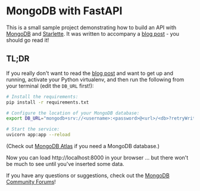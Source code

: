 # MongoDB with FastAPI

This is a small sample project demonstrating how to build an API with [MongoDB](https://developer.mongodb.com/) and [Starlette](https://www.starlette.io/).
It was written to accompany a [blog post](https://developer.mongodb.com/quickstart/python-quickstart-starlette/) - you should go read it!

## TL;DR

If you really don't want to read the [blog post](https://developer.mongodb.com/quickstart/python-quickstart-starlette/) and want to get up and running,
activate your Python virtualenv, and then run the following from your terminal (edit the `DB_URL` first!):

```bash
# Install the requirements:
pip install -r requirements.txt

# Configure the location of your MongoDB database:
export DB_URL="mongodb+srv://<username>:<password>@<url>/<db>?retryWrites=true&w=majority"

# Start the service:
uvicorn app:app --reload
```

(Check out [MongoDB Atlas](https://www.mongodb.com/cloud/atlas) if you need a MongoDB database.)

Now you can load http://localhost:8000 in your browser ... but there won't be much to see until you've inserted some data.

If you have any questions or suggestions, check out the [MongoDB Community Forums](https://developer.mongodb.com/community/forums/)!